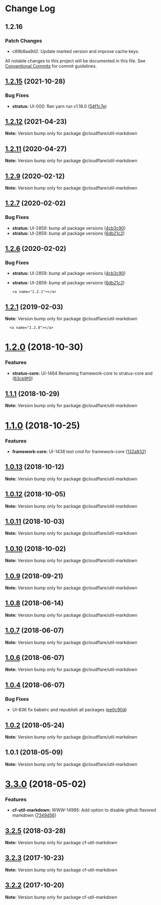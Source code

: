 # Change Log

## 1.2.16

### Patch Changes

- c89b8aa9d2: Update marked version and improve cache keys.

All notable changes to this project will be documented in this file.
See [Conventional Commits](https://conventionalcommits.org) for commit guidelines.

## [1.2.15](http://stash.cfops.it:7999/fe/stratus/compare/@cloudflare/util-markdown@1.2.12...@cloudflare/util-markdown@1.2.15) (2021-10-28)

### Bug Fixes

- **stratus:** UI-000: Ran yarn run v1.18.0 ([54f1c7e](http://stash.cfops.it:7999/fe/stratus/commits/54f1c7e))

## [1.2.12](http://stash.cfops.it:7999/fe/stratus/compare/@cloudflare/util-markdown@1.2.11...@cloudflare/util-markdown@1.2.12) (2021-04-23)

**Note:** Version bump only for package @cloudflare/util-markdown

## [1.2.11](http://stash.cfops.it:7999/fe/stratus/compare/@cloudflare/util-markdown@1.2.9...@cloudflare/util-markdown@1.2.11) (2020-04-27)

**Note:** Version bump only for package @cloudflare/util-markdown

## [1.2.9](http://stash.cfops.it:7999/fe/stratus/compare/@cloudflare/util-markdown@1.2.7...@cloudflare/util-markdown@1.2.9) (2020-02-12)

**Note:** Version bump only for package @cloudflare/util-markdown

## [1.2.7](http://stash.cfops.it:7999/fe/stratus/compare/@cloudflare/util-markdown@1.2.1...@cloudflare/util-markdown@1.2.7) (2020-02-02)

### Bug Fixes

- **stratus:** UI-2859: bump all package versions ([4cb3c90](http://stash.cfops.it:7999/fe/stratus/commits/4cb3c90))
- **stratus:** UI-2859: bump all package versions ([6db21c2](http://stash.cfops.it:7999/fe/stratus/commits/6db21c2))

## [1.2.6](http://stash.cfops.it:7999/fe/stratus/compare/@cloudflare/util-markdown@1.2.1...@cloudflare/util-markdown@1.2.6) (2020-02-02)

### Bug Fixes

- **stratus:** UI-2859: bump all package versions ([4cb3c90](http://stash.cfops.it:7999/fe/stratus/commits/4cb3c90))
- **stratus:** UI-2859: bump all package versions ([6db21c2](http://stash.cfops.it:7999/fe/stratus/commits/6db21c2))


      <a name="1.2.1"></a>

## [1.2.1](http://stash.cfops.it:7999/fe/stratus/compare/@cloudflare/util-markdown@1.2.0...@cloudflare/util-markdown@1.2.1) (2019-02-03)

**Note:** Version bump only for package @cloudflare/util-markdown

      <a name="1.2.0"></a>

# [1.2.0](http://stash.cfops.it:7999/fe/stratus/compare/@cloudflare/util-markdown@1.1.1...@cloudflare/util-markdown@1.2.0) (2018-10-30)

### Features

- **stratus-core:** UI-1464 Renaming framework-core to stratus-core and ([63cb9f0](http://stash.cfops.it:7999/fe/stratus/commits/63cb9f0))


    <a name="1.1.1"></a>

## [1.1.1](http://stash.cfops.it:7999/fe/stratus/compare/@cloudflare/util-markdown@1.1.0...@cloudflare/util-markdown@1.1.1) (2018-10-29)

**Note:** Version bump only for package @cloudflare/util-markdown

<a name="1.1.0"></a>

# [1.1.0](http://stash.cfops.it:7999/fe/stratus/compare/@cloudflare/util-markdown@1.0.13...@cloudflare/util-markdown@1.1.0) (2018-10-25)

### Features

- **framework-core:** UI-1438 test cmd for framework-core ([132a932](http://stash.cfops.it:7999/fe/stratus/commits/132a932))

<a name="1.0.13"></a>

## [1.0.13](http://stash.cfops.it:7999/fe/stratus/compare/@cloudflare/util-markdown@1.0.12...@cloudflare/util-markdown@1.0.13) (2018-10-12)

**Note:** Version bump only for package @cloudflare/util-markdown

<a name="1.0.12"></a>

## [1.0.12](http://stash.cfops.it:7999/fe/stratus/compare/@cloudflare/util-markdown@1.0.11...@cloudflare/util-markdown@1.0.12) (2018-10-05)

**Note:** Version bump only for package @cloudflare/util-markdown

<a name="1.0.11"></a>

## [1.0.11](http://stash.cfops.it:7999/fe/stratus/compare/@cloudflare/util-markdown@1.0.10...@cloudflare/util-markdown@1.0.11) (2018-10-03)

**Note:** Version bump only for package @cloudflare/util-markdown

<a name="1.0.10"></a>

## [1.0.10](http://stash.cfops.it:7999/fe/stratus/compare/@cloudflare/util-markdown@1.0.9...@cloudflare/util-markdown@1.0.10) (2018-10-02)

**Note:** Version bump only for package @cloudflare/util-markdown

<a name="1.0.9"></a>

## [1.0.9](http://stash.cfops.it:7999/fe/stratus/compare/@cloudflare/util-markdown@1.0.8...@cloudflare/util-markdown@1.0.9) (2018-09-21)

**Note:** Version bump only for package @cloudflare/util-markdown

<a name="1.0.8"></a>

## [1.0.8](http://stash.cfops.it:7999/fe/stratus/compare/@cloudflare/util-markdown@1.0.7...@cloudflare/util-markdown@1.0.8) (2018-06-14)

**Note:** Version bump only for package @cloudflare/util-markdown

<a name="1.0.7"></a>

## [1.0.7](http://stash.cfops.it:7999/fe/stratus/compare/@cloudflare/util-markdown@1.0.4...@cloudflare/util-markdown@1.0.7) (2018-06-07)

**Note:** Version bump only for package @cloudflare/util-markdown

<a name="1.0.6"></a>

## [1.0.6](http://stash.cfops.it:7999/fe/stratus/compare/@cloudflare/util-markdown@1.0.4...@cloudflare/util-markdown@1.0.6) (2018-06-07)

**Note:** Version bump only for package @cloudflare/util-markdown

<a name="1.0.4"></a>

## [1.0.4](http://stash.cfops.it:7999/fe/stratus/compare/@cloudflare/util-markdown@1.0.2...@cloudflare/util-markdown@1.0.4) (2018-06-07)

### Bug Fixes

- UI-836 fix babelrc and republish all packages
  ([ee0c90d](http://stash.cfops.it:7999/fe/stratus/commits/ee0c90d))

<a name="1.0.2"></a>

## [1.0.2](http://stash.cfops.it:7999/www/cf-ux/compare/@cloudflare/util-markdown@1.0.1...@cloudflare/util-markdown@1.0.2) (2018-05-24)

**Note:** Version bump only for package @cloudflare/util-markdown

<a name="1.0.1"></a>

## 1.0.1 (2018-05-09)

**Note:** Version bump only for package @cloudflare/util-markdown

<a name="3.3.0"></a>

# [3.3.0](http://stash.cfops.it:7999/www/cf-ux/compare/cf-util-markdown@3.2.5...cf-util-markdown@3.3.0) (2018-05-02)

### Features

- **cf-util-markdown:** WWW-14995: Add option to disable github flavored
  markdown ([7349d56](http://stash.cfops.it:7999/www/cf-ux/commits/7349d56))

<a name="3.2.5"></a>

## [3.2.5](http://stash.cfops.it:7999/www/cf-ux/compare/cf-util-markdown@3.2.3...cf-util-markdown@3.2.5) (2018-03-28)

**Note:** Version bump only for package cf-util-markdown

<a name="3.2.3"></a>

## [3.2.3](http://stash.cfops.it:7999/www/cf-ux/compare/cf-util-markdown@3.2.2...cf-util-markdown@3.2.3) (2017-10-23)

**Note:** Version bump only for package cf-util-markdown

<a name="3.2.2"></a>

## [3.2.2](http://stash.cfops.it:7999/www/cf-ux/compare/cf-util-markdown@3.2.1...cf-util-markdown@3.2.2) (2017-10-20)

**Note:** Version bump only for package cf-util-markdown
